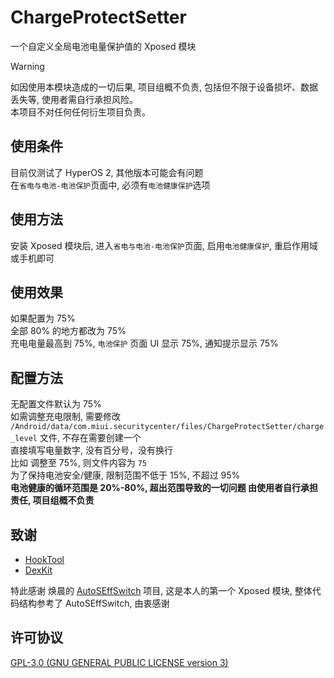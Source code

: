 # ChargeProtectSetter
一个自定义全局电池电量保护值的 Xposed 模块   

> [!WARNING]  
> 如因使用本模块造成的一切后果, 项目组概不负责, 包括但不限于设备损坏、数据丢失等, 使用者需自行承担风险。  
> 本项目不对任何任何衍生项目负责。

## 使用条件
目前仅测试了 HyperOS 2, 其他版本可能会有问题  
在`省电与电池-电池保护`页面中, 必须有`电池健康保护`选项  

## 使用方法
安装 Xposed 模块后, 进入`省电与电池-电池保护`页面, 启用`电池健康保护`, 重启作用域或手机即可  

## 使用效果
如果配置为 75%  
全部 80% 的地方都改为 75%  
充电电量最高到 75%, `电池保护` 页面 UI 显示 75%, 通知提示显示 75%  

## 配置方法
无配置文件默认为 75%  
如需调整充电限制, 需要修改 `/Android/data/com.miui.securitycenter/files/ChargeProtectSetter/charge_level` 文件, 不存在需要创建一个  
直接填写电量数字, 没有百分号，没有换行  
比如 调整至 75%, 则文件内容为 `75`  
为了保持电池安全/健康, 限制范围不低于 15%, 不超过 95%  
**电池健康的循环范围是 20%-80%, 超出范围导致的一切问题 由使用者自行承担责任, 项目组概不负责**

## 致谢
- [HookTool](https://github.com/HChenX/HookTool)  
- [DexKit](https://github.com/luckypray/DexKit)  

特此感谢 焕晨的 [AutoSEffSwitch](https://github.com/HChenX/AutoSEffSwitch) 项目, 这是本人的第一个 Xposed 模块, 整体代码结构参考了 AutoSEffSwitch, 由衷感谢

## 许可协议
[GPL-3.0 (GNU GENERAL PUBLIC LICENSE version 3)](LICENSE)
